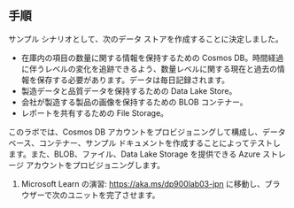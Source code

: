﻿---
lab:
    title: 'ラボ 03: 非リレーショナルな Azure Data Services をプロビジョニングする'
    module: 'モジュール 03: Azure のリレーショナル データの詳細を理解する'
---

## 手順
サンプル シナリオとして、次のデータ ストアを作成することに決定しました。

* 在庫内の項目の数量に関する情報を保持するための Cosmos DB。時間経過に伴うレベルの変化を追跡できるよう、数量レベルに関する現在と過去の情報を保存する必要があります。データは毎日記録されます。
* 製造データと品質データを保持するための Data Lake Store。
* 会社が製造する製品の画像を保持するための BLOB コンテナー。
* レポートを共有するための File Storage。

このラボでは、Cosmos DB アカウントをプロビジョニングして構成し、データベース、コンテナー、サンプル ドキュメントを作成することによってテストします。また、BLOB、ファイル、Data Lake Storage を提供できる Azure ストレージ アカウントをプロビジョニングします。

1.	Microsoft Learn の演習: https://aka.ms/dp900lab03-jpn に移動し、ブラウザーで次のユニットを完了させます。 

